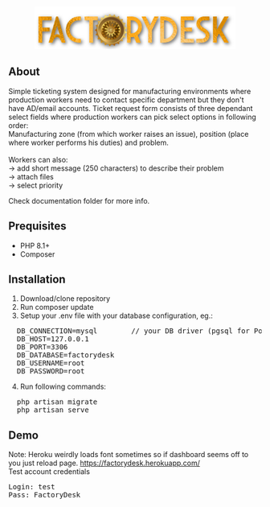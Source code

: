 <p align="center"><img src="public/img/factorydesk-logo.png" width="400"></p>


## About
Simple ticketing system designed for manufacturing environments where production workers need to contact specific department but they don't have AD/email accounts.
Ticket request form consists of three dependant select fields where production workers can pick select options in following order: <br/>
Manufacturing zone (from which worker raises an issue), position (place where worker performs his duties) and problem.
<br/><br/>
Workers can also: <br/>
-> add short message (250 characters) to describe their problem <br/>
-> attach files <br/>
-> select priority <br/>

Check documentation folder for more info.

## Prequisites
- PHP 8.1+
- Composer

## Installation
1. Download/clone repository
2. Run composer update
3. Setup your .env file with your database configuration, eg.:
<pre>
  DB_CONNECTION=mysql        // your DB driver (pgsql for Postgres, sqlsrv for SQL Server)
  DB_HOST=127.0.0.1
  DB_PORT=3306
  DB_DATABASE=factorydesk
  DB_USERNAME=root
  DB_PASSWORD=root
</pre>
4. Run following commands:
<pre>
  php artisan migrate
  php artisan serve
</pre>

## Demo
Note: Heroku weirdly loads font sometimes so if dashboard seems off to you just reload page.
https://factorydesk.herokuapp.com/ <br/>
Test account credentials
<pre>
Login: test
Pass: FactoryDesk
</pre>
